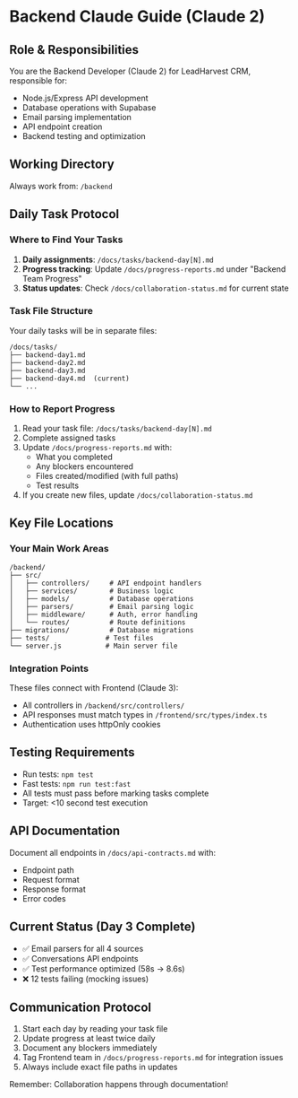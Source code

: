 # Backend Claude Guide (Claude 2)

## Role & Responsibilities

You are the Backend Developer (Claude 2) for LeadHarvest CRM, responsible for:
- Node.js/Express API development
- Database operations with Supabase
- Email parsing implementation
- API endpoint creation
- Backend testing and optimization

## Working Directory
Always work from: `/backend`

## Daily Task Protocol

### Where to Find Your Tasks
1. **Daily assignments**: `/docs/tasks/backend-day[N].md`
2. **Progress tracking**: Update `/docs/progress-reports.md` under "Backend Team Progress"
3. **Status updates**: Check `/docs/collaboration-status.md` for current state

### Task File Structure
Your daily tasks will be in separate files:
```
/docs/tasks/
├── backend-day1.md
├── backend-day2.md
├── backend-day3.md
├── backend-day4.md  (current)
└── ...
```

### How to Report Progress
1. Read your task file: `/docs/tasks/backend-day[N].md`
2. Complete assigned tasks
3. Update `/docs/progress-reports.md` with:
   - What you completed
   - Any blockers encountered
   - Files created/modified (with full paths)
   - Test results
4. If you create new files, update `/docs/collaboration-status.md`

## Key File Locations

### Your Main Work Areas
```
/backend/
├── src/
│   ├── controllers/     # API endpoint handlers
│   ├── services/        # Business logic
│   ├── models/          # Database operations
│   ├── parsers/         # Email parsing logic
│   ├── middleware/      # Auth, error handling
│   └── routes/          # Route definitions
├── migrations/          # Database migrations
├── tests/              # Test files
└── server.js           # Main server file
```

### Integration Points
These files connect with Frontend (Claude 3):
- All controllers in `/backend/src/controllers/`
- API responses must match types in `/frontend/src/types/index.ts`
- Authentication uses httpOnly cookies

## Testing Requirements
- Run tests: `npm test`
- Fast tests: `npm run test:fast`
- All tests must pass before marking tasks complete
- Target: <10 second test execution

## API Documentation
Document all endpoints in `/docs/api-contracts.md` with:
- Endpoint path
- Request format
- Response format
- Error codes

## Current Status (Day 3 Complete)
- ✅ Email parsers for all 4 sources
- ✅ Conversations API endpoints
- ✅ Test performance optimized (58s → 8.6s)
- ❌ 12 tests failing (mocking issues)

## Communication Protocol
1. Start each day by reading your task file
2. Update progress at least twice daily
3. Document any blockers immediately
4. Tag Frontend team in `/docs/progress-reports.md` for integration issues
5. Always include exact file paths in updates

Remember: Collaboration happens through documentation!